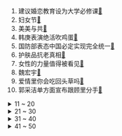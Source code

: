 1. 建议婚恋教育设为大学必修课[:link:](https://s.weibo.com/weibo?q=%23建议婚恋教育设为大学必修课%23&Refer=top)
2. 妇女节[:link:](https://s.weibo.com/weibo?q=%23妇女节%23&Refer=top)
3. 美美与共[:link:](https://s.weibo.com/weibo?q=%23美美与共%23&Refer=top)
4. 韩庚表演绝活吹鸡蛋[:link:](https://s.weibo.com/weibo?q=%23韩庚表演绝活吹鸡蛋%23&Refer=top)
5. 国防部表态中国必定实现完全统一[:link:](https://s.weibo.com/weibo?q=%23国防部表态中国必定实现完全统一%23&Refer=top)
6. 护肤品抗老真相[:link:](https://s.weibo.com/weibo?q=%23护肤品抗老真相%23&Refer=top)
7. 女性的力量值得被看见[:link:](https://s.weibo.com/weibo?q=%23女性的力量值得被看见%23&Refer=top)
8. 魏宏宇[:link:](https://s.weibo.com/weibo?q=%23魏宏宇%23&Refer=top)
9. 爱情里你会吃回头草吗[:link:](https://s.weibo.com/weibo?q=%23爱情里你会吃回头草吗%23&Refer=top)
10. 郭采洁单方面宣布跟顾里分手[:link:](https://s.weibo.com/weibo?q=%23郭采洁单方面宣布跟顾里分手%23&Refer=top)
<details>
<summary>11 ~ 20</summary>

11. 格里芬计划与篮网签约[:link:](https://s.weibo.com/weibo?q=%23格里芬计划与篮网签约%23&Refer=top)
12. 金莎 目前单身[:link:](https://s.weibo.com/weibo?q=%23金莎%20目前单身%23&Refer=top)
13. 杜嘉班纳[:link:](https://s.weibo.com/weibo?q=%23杜嘉班纳%23&Refer=top)
14. 妇女节 放假[:link:](https://s.weibo.com/weibo?q=%23妇女节%20放假%23&Refer=top)
15. 林志颖晒五年前的亲子照[:link:](https://s.weibo.com/weibo?q=%23林志颖晒五年前的亲子照%23&Refer=top)
16. 2021年国防预算增长6.8%[:link:](https://s.weibo.com/weibo?q=%232021年国防预算增长6.8%%23&Refer=top)
17. 失孤原型父亲与疑似男孩DNA不符[:link:](https://s.weibo.com/weibo?q=%23失孤原型父亲与疑似男孩DNA不符%23&Refer=top)
18. 台媒推销凤梨一个10块三个50块[:link:](https://s.weibo.com/weibo?q=%23台媒推销凤梨一个10块三个50块%23&Refer=top)
19. 国防部回应2021年国防费增长6.8%[:link:](https://s.weibo.com/weibo?q=%23国防部回应2021年国防费增长6.8%%23&Refer=top)
20. 建议将失独再生养家庭纳入扶助政策[:link:](https://s.weibo.com/weibo?q=%23建议将失独再生养家庭纳入扶助政策%23&Refer=top)
</details>
<details>
<summary>21 ~ 30</summary>

21. 周笔畅给主持人涂一半口红[:link:](https://s.weibo.com/weibo?q=%23周笔畅给主持人涂一半口红%23&Refer=top)
22. 尹正说张小斐要说到做到[:link:](https://s.weibo.com/weibo?q=%23尹正说张小斐要说到做到%23&Refer=top)
23. 官方通报广东江门黑市贩猫事件[:link:](https://s.weibo.com/weibo?q=%23官方通报广东江门黑市贩猫事件%23&Refer=top)
24. 退赛[:link:](https://s.weibo.com/weibo?q=%23退赛%23&Refer=top)
25. 易烊千玺登航空学校初选合格证[:link:](https://s.weibo.com/weibo?q=%23易烊千玺登航空学校初选合格证%23&Refer=top)
26. 赘婿结局[:link:](https://s.weibo.com/weibo?q=%23赘婿结局%23&Refer=top)
27. 袁隆平宋应星跨越300多年的握手[:link:](https://s.weibo.com/weibo?q=%23袁隆平宋应星跨越300多年的握手%23&Refer=top)
28. k40[:link:](https://s.weibo.com/weibo?q=%23k40%23&Refer=top)
29. 2021NBA全明星[:link:](https://s.weibo.com/weibo?q=%232021NBA全明星%23&Refer=top)
30. 建议以套内建筑面积计价销售商品房[:link:](https://s.weibo.com/weibo?q=%23建议以套内建筑面积计价销售商品房%23&Refer=top)
</details>
<details>
<summary>31 ~ 40</summary>

31. 吴君如回忆与吴孟达合作点滴[:link:](https://s.weibo.com/weibo?q=%23吴君如回忆与吴孟达合作点滴%23&Refer=top)
32. EVA[:link:](https://s.weibo.com/weibo?q=%23EVA%23&Refer=top)
33. 功夫2[:link:](https://s.weibo.com/weibo?q=%23功夫2%23&Refer=top)
34. 辣目洋子说郭采洁蒙在顾里[:link:](https://s.weibo.com/weibo?q=%23辣目洋子说郭采洁蒙在顾里%23&Refer=top)
35. 长沙粉红斑马线[:link:](https://s.weibo.com/weibo?q=%23长沙粉红斑马线%23&Refer=top)
36. 顶楼[:link:](https://s.weibo.com/weibo?q=%23顶楼%23&Refer=top)
37. 李宇春问记者是在说龙丹妮吗[:link:](https://s.weibo.com/weibo?q=%23李宇春问记者是在说龙丹妮吗%23&Refer=top)
38. 妇女节文案[:link:](https://s.weibo.com/weibo?q=%23妇女节文案%23&Refer=top)
39. 送你一朵小红花[:link:](https://s.weibo.com/weibo?q=%23送你一朵小红花%23&Refer=top)
40. 蒋依依发文告别刘西瓜[:link:](https://s.weibo.com/weibo?q=%23蒋依依发文告别刘西瓜%23&Refer=top)
</details>
<details>
<summary>41 ~ 50</summary>

41. 光伏产业外贸订单火爆[:link:](https://s.weibo.com/weibo?q=%23光伏产业外贸订单火爆%23&Refer=top)
42. 上阳赋大结局[:link:](https://s.weibo.com/weibo?q=%23上阳赋大结局%23&Refer=top)
43. 宁毅求婚苏檀儿[:link:](https://s.weibo.com/weibo?q=%23宁毅求婚苏檀儿%23&Refer=top)
44. 谭松韵晒剧照问钟汉良美吗[:link:](https://s.weibo.com/weibo?q=%23谭松韵晒剧照问钟汉良美吗%23&Refer=top)
45. 山河令江湖群像[:link:](https://s.weibo.com/weibo?q=%23山河令江湖群像%23&Refer=top)
46. 恩比德西蒙斯缺席全明星[:link:](https://s.weibo.com/weibo?q=%23恩比德西蒙斯缺席全明星%23&Refer=top)
47. 丁真和检察官拍了支公益宣传片[:link:](https://s.weibo.com/weibo?q=%23丁真和检察官拍了支公益宣传片%23&Refer=top)
48. 王毅100分钟回答记者27个问题[:link:](https://s.weibo.com/weibo?q=%23王毅100分钟回答记者27个问题%23&Refer=top)
49. 朱广权杨禹为文科生就业支招[:link:](https://s.weibo.com/weibo?q=%23朱广权杨禹为文科生就业支招%23&Refer=top)
50. NBA技巧挑战赛[:link:](https://s.weibo.com/weibo?q=%23NBA技巧挑战赛%23&Refer=top)
</details>